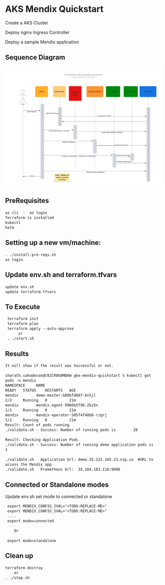 
# AKS Mendix Quickstart


   Create a AKS Cluster

   Deploy nginx Ingress Controller

   Deploy a sample Mendix application

## Sequence Diagram

![Sequence Diagram](/images/sequence.png)


## PreRequisites
    az cli  -  az login
    Terraform is installed
    kubectl
    helm

## Setting up a new vm/machine:

    . ./install-pre-reqs.sh
    az login 

## Update env.sh and terraform.tfvars
    update env.sh
    update terraform.tfvars
   
## To Execute

     terraform init
     terraform plan
     terraform apply --auto-approve
          or 
     . ./start.sh 

## Results

    It will show if the result was Successful or not.
   
    sharath.sahadevan@C02CR0U0MD6W gke-mendix-quickstart % kubectl get pods -n mendix
    NAMESPACE     NAME                                                             READY   STATUS    RESTARTS   AGE
    mendix        demo-master-b88bfd66f-bn5jl                                      2/2     Running   0          21m
    mendix        mendix-agent-9966b5f96-2bz5n                                     1/1     Running   0          21m
    mendix        mendix-operator-585f4f48b6-rzqrj                                 1/1     Running   0          21m
    Result: Count of pods running 
    ./validate.sh - Success: Number of running pods is        26

    Result: Checking Application Pods 
    ./validate.sh - Success: Number of running demo application pods is         1

    ./validate.sh   Application Url: demo.35.222.165.23.nip.io  #URL to access the Mendix app
    ./validate.sh   Prometheus Url:  35.184.183.116:9090



## Connected or Standalone modes
   Update env.sh set mode to connected or standalone

     export MENDIX_CONFIG_IVAL="<TODO:REPLACE-ME>"
     export MENDIX_CONFIG_SVAL="<TODO:REPLACE-ME>"
     ....
     export mode=connected

        Or

     export mode=standalone

## Clean up

    terraform destroy
        or 
    . ./stop.sh
